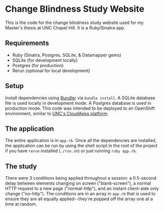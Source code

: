 # Change Blindness Study Website

This is the code for the change blindness study website used for my Master's thesis at UNC Chapel Hill.
It is a Ruby/Sinatra app.

## Requirements
- Ruby (Sinatra, Postgres, SQLite, & Datamapper gems)
- SQLite (for development locally)
- Postgres (for production)
- Rerun (optional for local development)

## Setup
Install dependencies using [Bundler](http://bundler.io/) via `bundle install`. A SQLite database file is used locally in development mode. A Postgres database is used in production mode. This code was intended to be deployed to an OpenShift environment, similar to [UNC's CloudApps platform](http://cloudapps.unc.edu/).

## The application
The entire application is in `app.rb`. Once all the dependencies are installed, the application can be run by using the shell script in the root of the project if you have `rerun` installed (`./run.sh`) or just running `ruby app.rb`. 

## The study
There were 3 conditions being applied throughout a session: a 0.5-second delay between elements changing on screen ("blank-screen"), a normal HTTP request to a new page ("normal-http"), and an instant client-side only change ("no-http"). The conditions are in an array in `app.rb` that is used to ensure they are all equally applied--they're popped off the array one at a time at random. 
 
